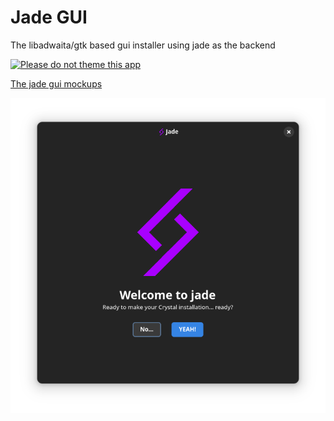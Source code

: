 # Jade GUI

The libadwaita/gtk based gui installer using jade as the backend

[![Please do not theme this app](https://stopthemingmy.app/badge.svg)](https://stopthemingmy.app) 

[The jade gui mockups](https://github.com/crystal-linux/demos-mockups/blob/main/preview.pdf)

![](main-page-screenshot.png)

